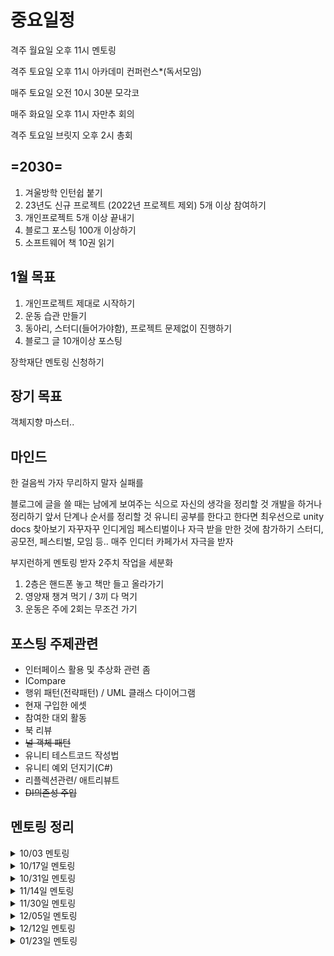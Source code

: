 # 중요일정

격주 월요일 오후 11시 멘토링

격주 토요일 오후 11시 아카데미 컨퍼런스*(독서모임)

매주 토요일 오전 10시 30분 모각코 

매주 화요일 오후 11시 자만추 회의

격주 토요일 브릿지 오후 2시 총회

## **=2030=**

1. 겨울방학 인턴쉽 붙기
2. 23년도 신규 프로젝트 (2022년 프로젝트 제외) 5개 이상 참여하기
3. 개인프로젝트 5개 이상 끝내기
4. 블로그 포스팅 100개 이상하기
5. 소프트웨어 책 10권 읽기

## 1월 목표  

1. 개인프로젝트 제대로 시작하기
2. 운동 습관 만들기
3. 동아리, 스터디(들어가야함), 프로젝트 문제없이 진행하기
4. 블로그 글 10개이상 포스팅 

장학재단 멘토링 신청하기

## 장기 목표

객체지향 마스터..

## 마인드

한 걸음씩 가자 무리하지 말자 실패를 

블로그에 글을 쓸 때는 남에게 보여주는 식으로 자신의 생각을 정리할 것
개발을 하거나 정리하기 앞서 단계나 순서를 정리할 것
유니티 공부를 한다고 한다면 최우선으로 unity docs 찾아보기
자꾸자꾸 인디게임 페스티벌이나 자극 받을 만한 것에 참가하기
스터디, 공모전, 페스티벌, 모임 등..
매주 인디터 카페가서 자극을 받자

부지런하게 멘토링 받자
2주치 작업을 세분화

1. 2층은 핸드폰 놓고 책만 들고 올라가기
2. 영양재 챙겨 먹기 / 3끼 다 먹기
3. 운동은 주에 2회는 무조건 가기

## 포스팅 주제관련  

- 인터페이스 활용 및 추상화 관련 좀
 - ICompare
 - 행위 패턴(전략패턴) / UML 클래스 다이어그램
- 현재 구입한 에셋 
- 참여한 대외 활동
- 북 리뷰
- ~~널 객체 패턴~~
- 유니티 테스트코드 작성법
- 유니티 예외 던지기(C#)
- 리플렉션관련/ 애트리뷰트
- ~~DI의존성 주입~~

## 멘토링 정리

<details>
<summary>10/03 멘토링</summary>
<div markdown="1">
 
일정 정리 기법에 대한 체크
-> 완료 조건을 적어야 한다.

프로젝트 관리 기법, 기술 적인 내용에 대해 개인적으로 멘토링 한다고 하고
같이 프로젝트 진행하는 팀원에 공유

특정 팀원의 작업 진행이 안되는 문제
그 팀원에게 작업 기한을 정하게 하고 다른 팀원이 열심히 하고 있다는 걸 부각시켜서 부끄러움을 느끼게 하는 방식으로 따라오게 만들면 좋음

블로그 글과 to do list 관리하는 걸 분리해서 to do list를 issues 쪽에 따로 적어 보는 걸 추천

프로젝트 repository는 private이므로 새롭게 public repository를 생성하고 거기서 discussions를 통해 멘토링 기록 및 질문/답변 진행하는 방식으로 진행
  
멘토링 진행에 대해 지속적으로 얘기하면서 해보고 싶다

</div>
</details>

<details>
<summary>10/17일 멘토링 </summary>
<div markdown="1">

자만추 - json 파일로 파싱 생각해보가(class로 관리된다면 json파일로 관리하는게 좋아보임)  

project 보드 공부 - 이슈를 프로젝트를 링크로 연결  
* 이슈에 자동으로 연결되기 때문에 진행중인 프로젝트 관리가 쉬움(jira느낌)

애자일 회고 참고 팀원과 2주간 기록정해놓고 한다면 좋은 방식  
팀원과 1달간 애자일 방식으로 진행한다면 작업 속도가 나오기 때문에 마감일을 정할 수 있다.

지금 내가 어디까지 모르는지 다시 작성해보고 알고 모르고를 확실하게 할 것
하지만 내가 모른다고 해서 꼭 알아야 할 필요까지는 없다 -> 현재 필요한 지식만 습관적으로 사용해보고 이후에 궁금하다면 알아볼 것

코드에 응집도 와 결합도  
코드를 리펙토링한다면 응집도, 결합도를 생각해서 
  
</div>
</details>


<details>
<summary>10/31일 멘토링 </summary>
<div markdown="1">

팀 프로젝트를 진행하면서 목표를 설정함에 있어서 근본적인 이해가 필요하다.  
프로젝트뿐만 아니라 일상적인 생활에서도 `이해`가 필요하다.  

2주 작업이 끝나고 빌드를 해본 뒤 리뷰해보는 시간이 필요..!  

기업에서 사용하는 방법인 데브옵스, CICD기술을 사용함  

> 데브옵스(DevOps)는 소프트웨어의 개발(Development)과 운영(Operations)의 합성어  

즉, 어느 정도 애자일 방식을 띄고 있다.  

Unity에서 jsonUtily의 기능은 array를 인식하지 못하기 때문에 클래스로 한번 더 매핑을 해줘야 한다.  

githun action에 대해서 알아보자

unity에서 지원하는 Smart merge는 같은 씬의 충돌을 어느정도 막아준다.

</div>
</details>

<details>
<summary>11/14일 멘토링 </summary>
<div markdown="1">


동료의 코드를 보고 해줘야 할 이야기
코드가 너무 단순하고 하드코딩적인 부분은 제외하고라도
update 문에서 component를 가져오는 코드가 이해가 잘 안됨

=>

그 분에게 무엇이 잘못됐는지 정확하게 인지를 시켜주는게 중요
지금 이 마음에 안드는 코드를 수정하는게 좋을지 vs 일단 덮어두고 구현해야 하는 기능에 더 집중해야 하는지 선택

만약 단기 프로젝트라면 잘못되도 일단 두는 방향으로 진행
대신, 잘못됐다는 것도 알고 있어야 하고 다음 부터는 이런 일이 되도록 일어나지 않도록
미리 더 생각을 하고 코드를 작성하고 코드 리뷰를 진행하면서 바로바로 조금씩 수정해서 코드를 작성하는 걸 추천

객체지향에 대해서
지금 당장은 상속은 괜찮은 작전임.
만약 거대한 클래스를 만들고 그 클래스를 상속하는 클래스들이 많다는 걸 나중에 느낄 때는 늦은 시기

=>

작은 기능을 하는 단위로 클래스를 잘 나누고
되도록 interface를 잘 사용하자

추가)
class code에 집중하지 말고 class에서 만들어진 객체들의 활동에 집중하는 것이 객체지향의 핵심
객체가 노출한 public method를 통해 객체 자체가 어떤 변화가 일어나고
이 변화가 다른 객체에게 또 어떤 영향을 주도록 메시지(이벤트)를 연결 시켜 놨는지를 생각하고
데이터의 흐름을 주목하는 것이 중요.

나중에 객체지향 관련된 중/고급 책을 한번 읽어볼 것을 추천.

기획자와 구현 기능과 일정 타협하기
특정 기능에 대해 이틀 째 구현이 안되고 있는데 어떻게 얘기하는게 좋을지에 대한 방안

=>

하드코딩 혹은 특정 위치에서만 캐릭터가 움직이게 일단 만들어 두고
editor에서 배치해서 구현하는 실제 기능은 나중에 추가해서 타협점을 만드는게 중요

일이 되고 안되고는 같이 일하는 사람들과 협력, 피드백이 중요합니다.

객체지향에 대해 추가로 얘기할 부분
우선 아직 경험이 많이 부족하고 알아야 할 것도 많은 시기이기 때문에
많은 걸 알아야 한다는 마음가짐 보다는
경험을 통해 내가 어느정도 알고 있고, 이 수준에서 어떤 책을 봤을 때 이해가 되는 수준인지를 알고 난 후에
부족한 부분이나 모르는 부분을 더 익혀 나가는 게 중요.

객체지향 SOLID 원칙에 대해 너무 심취하지는 말고
이런 원칙이 있고 이런 방향으로 구현하는게 객체지향 원칙의 한 방향이라는 것 정도만 확인


</div>
</details>

<details>
<summary>11/30일 멘토링 </summary>
<div markdown="1">

팀 커뮤니케이션
같이 개발 하는 분과 개발 분담 협의
기획, 아트 쪽 분과도 잘 얘기해서 진행
-> UI 파트인수인계로 협의

개인 프로젝트에 대한 의견
개인 프로젝트는 의지를 많이 넣어야 하므로
반드시 작은 범위를 잡고 진행해야 함
=> 기획서 쓰는 능력 기르기 

개발한 결과를 사용자가 쓰는 물건으로 만든다면
상당히 좋은 소프트웨어를 만드는 경험을 할 수 있음
=> 소프트웨어를 제대로 공부할려면 필요에 의해 개발하는게 가장 공부하는게 효율이 좋다.

1순위는 사용자(고객)가 원하는 걸 만들어야 하는 것이고,
2순위가 그 원하는 걸 퀄리티 있게 만든다가 중요

Unity editor를 사용해서 특정 기능을 구현하는 건 개인 프로젝트로 하기에는 상당히 좋은 범위
조금 더 욕심을 내서 unity package manager에 추가할 수 있는 형태의 패키지로 만들어서 배포해 보는 경험도 좋음
(거의 google play store에 등록하는 것과 비슷한 느낌)
=> 개인프로젝트 배포경험에 힘이 실어짐

</div>
</details>

</div>
</details>

<details>
<summary>12/05일 멘토링 </summary>
<div markdown="1">

나이가 들어도 꿈 혹은 삶의 의미를 잊지 말고 꼭 간직했다가 이루고 싶은 때가 있을 때 해야 한다.

정말 뜻깊은 이야기..

내가 하고싶은게 아니라 '일'을 해버린다면 결국 몇년 뒤에는 코딩도 싫어지고 경력단절이 오게 된다.  

만들고 싶은 게임 1인 개발 그런걸 생각하는게 나 답다는 생각도 들고.. 미리 경험해보신 멘토님의 말도 많이 와닫는 기분이다.

</div>
</details>

<details>
<summary>12/12일 멘토링 </summary>
<div markdown="1">

코드 블럭 저장소
알고리즘 문제에 대한 논의
=> gist 코드블럭 내용

알고리즘..
입사시 필요하지만 실력 높이는데에는 그렇게 필요 있지는 않음 (아예 모르면 안된다는 얘기는 아님)
문제를 이해하고 컴퓨터 소프트웨어로 해결할 수 있는 능력 + 학습 능력을 키우는게 오히려 더 좋음
=> 해결능력을 기르는게 더욱 좋아보임

게임 코드 리뷰
C# 언어 문법에 대한 팁 전달
설계에 대한 리뷰 및 진단

추상화를 잘 하는 것이 중요하다.
코드를 추가하면서 빌드를 새로 해야 기능을 추가할 수 있다는 건 추상화가 필요하다는 신호
잘못된 설계는 구체적인 코드를 만들어 낸 이후에 다시 돌이키기가 쉽지 않음
해결책

간단한 기능을 구현하면서 지속적으로 어떤 설계가 적합할지 찾아보는 게 필요 <= 매우 중요
클래스 이름 + public 메서드 이름을 나열해 보고 내가 만든 객체가 뭘 하고 싶어하는지 파악해 보기 <= 매우 중요

</div>
</details>

<details>
<summary>01/23일 멘토링 </summary>
<div markdown="1">

게임 개발 프로젝트 종료

팀원들이 데모 까지 하고, 여기까지 하는 걸로 동의
스팀에 릴리스

학기 중에 스터디 프로젝트는 어느 정도 돌리면 좋은지?
학기 중에는 1개 정도가 적당
방학 기간에 욕심 내서 한다면 2개도 가능하지만, 1개에 집중에서 하는 걸 추천  

팀에서 최고의 복지는 좋은 동료이다.(좋은 팀.. 마음이 맞는)

책 `드라이브` 추천  

https://www.aladin.co.kr/shop/wproduct.aspx?ItemId=292349292
함수형 프로그래밍 책 추천

</div>
</details>
